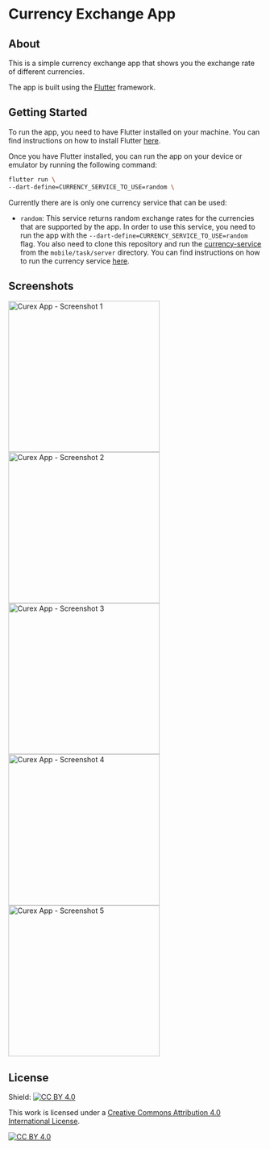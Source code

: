 # Currency Exchange App

## About
This is a simple currency exchange app that shows you the exchange rate of different currencies. 

The app is built using the [Flutter](https://flutter.dev/) framework.

## Getting Started

To run the app, you need to have Flutter installed on your machine. You can find instructions on how to install Flutter [here](https://flutter.dev/docs/get-started/install).

Once you have Flutter installed, you can run the app on your device or emulator by running the following command:

```bash
flutter run \
--dart-define=CURRENCY_SERVICE_TO_USE=random \
```

Currently there are is only one currency service that can be used:
- `random`: This service returns random exchange rates for the currencies that are supported by the app. In order to use this service, you need to run the app with the `--dart-define=CURRENCY_SERVICE_TO_USE=random` flag. You also need to clone this repository and run the [currency-service](https://github.com/cuidtech/developers/tree/main) from the `mobile/task/server` directory. You can find instructions on how to run the currency service [here](https://github.com/cuidtech/developers/tree/main/mobile/task).

## Screenshots
<img width="300" alt="Curex App - Screenshot 1" src="https://github.com/rafaelortizzableh/curex/assets/57945332/2da0b110-546c-4185-b6a7-7bb75d58d4aa">

<img width="300" alt="Curex App - Screenshot 2" src="https://github.com/rafaelortizzableh/curex/assets/57945332/40253ae3-b921-4cd7-838e-a006b8b3be1d">

<img width="300" alt="Curex App - Screenshot 3" src="https://github.com/rafaelortizzableh/curex/assets/57945332/fe5c5c35-118c-4f95-83c1-6ff92dbe54fb">

<img width="300" alt="Curex App - Screenshot 4" src="https://github.com/rafaelortizzableh/curex/assets/57945332/7b0f141a-8494-493e-b746-da8954f32ad8">

<img width="300" alt="Curex App - Screenshot 5" src="https://github.com/rafaelortizzableh/curex/assets/57945332/6dcdd30d-8699-4e9c-9fdb-245ca1d2731c">


## License
Shield: [![CC BY 4.0][cc-by-shield]][cc-by]

This work is licensed under a
[Creative Commons Attribution 4.0 International License][cc-by].

[![CC BY 4.0][cc-by-image]][cc-by]

[cc-by]: http://creativecommons.org/licenses/by/4.0/
[cc-by-image]: https://i.creativecommons.org/l/by/4.0/88x31.png
[cc-by-shield]: https://img.shields.io/badge/License-CC%20BY%204.0-lightgrey.svg
